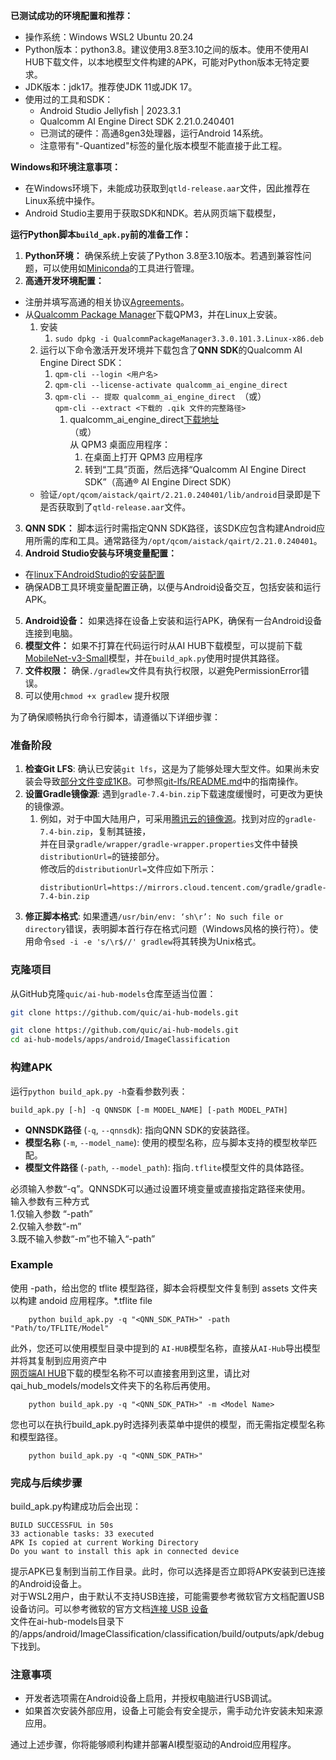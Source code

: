 **已测试成功的环境配置和推荐：**

- 操作系统：Windows WSL2 Ubuntu 20.24
- Python版本：python3.8。建议使用3.8至3.10之间的版本。使用不使用AI HUB下载文件，以本地模型文件构建的APK，可能对Python版本无特定要求。
- JDK版本：jdk17。推荐使JDK 11或JDK 17。
- 使用过的工具和SDK： 
   - Android Studio Jellyfish | 2023.3.1
   - Qualcomm AI Engine Direct SDK 2.21.0.240401
   - 已测试的硬件：高通8gen3处理器，运行Android 14系统。
   - 注意带有"-Quantized"标签的量化版本模型不能直接于此工程。

**Windows和环境注意事项：**

- 在Windows环境下，未能成功获取到`qtld-release.aar`文件，因此推荐在Linux系统中操作。
- Android Studio主要用于获取SDK和NDK。若从网页端下载模型，

**运行Python脚本`build_apk.py`前的准备工作：**

1.  **Python环境：** 确保系统上安装了Python 3.8至3.10版本。若遇到兼容性问题，可以使用如[Miniconda](https://docs.anaconda.com/free/miniconda/)的工具进行管理。 
2.  **高通开发环境配置：** 
   - 注册并填写高通的相关协议[Agreements](https://www.qualcomm.com/agreements)。
   - 从[Qualcomm Package Manager](https://qpm.qualcomm.com/#/main/tools/details/QPM3)下载QPM3，并在Linux上安装。
      1. 安装   
         1. `sudo dpkg -i QualcommPackageManager3.3.0.101.3.Linux-x86.deb`
      2. 运行以下命令激活开发环境并下载包含了**QNN SDK**的Qualcomm AI Engine Direct SDK：
         1. `qpm-cli --login <用户名>`
         2. `qpm-cli --license-activate qualcomm_ai_engine_direct`
         3. `qpm-cli -- 提取 qualcomm_ai_engine_direct `（或）<br />`qpm-cli --extract <下载的 .qik 文件的完整路径>`
            1. qualcomm_ai_engine_direct[下载地址](https://qpm.qualcomm.com/#/main/tools/details/qualcomm_ai_engine_direct)<br />（或）<br />从 QPM3 桌面应用程序：
               1. 在桌面上打开 QPM3 应用程序
               2. 转到“工具”页面，然后选择“Qualcomm AI Engine Direct SDK”（高通® AI Engine Direct SDK）
      - 验证`/opt/qcom/aistack/qairt/2.21.0.240401/lib/android`目录即是下是否获取到了`qtld-release.aar`文件。
3.  **QNN SDK：** 脚本运行时需指定QNN SDK路径，该SDK应包含构建Android应用所需的库和工具。通常路径为`/opt/qcom/aistack/qairt/2.21.0.240401`。 
4.  **Android Studio安装与环境变量配置：** 
   - 在[linux下AndroidStudio的安装配置](https://github.com/fangxingSR/ai-hub-models_-help/blob/main/Chinese/linux%E4%B8%8BAndroidStudio%E7%9A%84%E5%AE%89%E8%A3%85%E9%85%8D%E7%BD%AE.md)
   - 确保ADB工具环境变量配置正确，以便与Android设备交互，包括安装和运行APK。
5.  **Android设备：** 如果选择在设备上安装和运行APK，确保有一台Android设备连接到电脑。 
6.  **模型文件：** 如果不打算在代码运行时从AI HUB下载模型，可以提前下载[MobileNet-v3-Small](https://aihub.qualcomm.com/mobile/models/mobilenet_v3_small)模型，并在`build_apk.py`使用时提供其路径。 
7.  **文件权限：** 确保`./gradlew`文件具有执行权限，以避免PermissionError错误。 
   1. 可以使用`chmod +x gradlew` 提升权限

为了确保顺畅执行命令行脚本，请遵循以下详细步骤：

### 准备阶段
1. **检查Git LFS**: 确认已安装`git lfs`，这是为了能够处理大型文件。如果尚未安装会导致[部分文件变成1KB](https://github.com/fangxingSR/ai-hub-models_-help/blob/main/Chinese/gradle-wrapper.jar1KB%E7%9A%84%E9%97%AE%E9%A2%98.md)。可参照[git-lfs/README.md](https://github.com/git-lfs/git-lfs/blob/main/README.md)中的指南操作。
2. **设置Gradle镜像源**: 遇到`gradle-7.4-bin.zip`下载速度缓慢时，可更改为更快的镜像源。
   1. 例如，对于中国大陆用户，可采用[腾讯云的镜像源](https://mirrors.cloud.tencent.com/gradle/)。找到对应的`gradle-7.4-bin.zip`，复制其链接，<br />
   并在目录`gradle/wrapper/gradle-wrapper.properties`文件中替换`distributionUrl=`的链接部分。   
       修改后的`distributionUrl=`文件应如下所示：
         ```  
         distributionUrl=https://mirrors.cloud.tencent.com/gradle/gradle-7.4-bin.zip
         ```
3. **修正脚本格式**: 如果遭遇`/usr/bin/env: ‘sh\r’: No such file or directory`错误，表明脚本首行存在格式问题（Windows风格的换行符）。使用命令`sed -i -e 's/\r$//' gradlew`将其转换为Unix格式。

### 克隆项目
从GitHub克隆`quic/ai-hub-models`仓库至适当位置：
```bash
git clone https://github.com/quic/ai-hub-models.git
```
```bash
git clone https://github.com/quic/ai-hub-models.git
cd ai-hub-models/apps/android/ImageClassification
```

### 构建APK

运行`python build_apk.py -h`查看参数列表：

```
build_apk.py [-h] -q QNNSDK [-m MODEL_NAME] [-path MODEL_PATH]
```
   - **QNNSDK路径** (`-q`, `--qnnsdk`): 指向QNN SDK的安装路径。
   - **模型名称** (`-m`, `--model_name`): 使用的模型名称，应与脚本支持的模型枚举匹配。
   - **模型文件路径** (`-path`, `--model_path`): 指向`.tflite`模型文件的具体路径。

必须输入参数“-q”。QNNSDK可以通过设置环境变量或直接指定路径来使用。<br />
输入参数有三种方式<br />
      1.仅输入参数 “-path”<br />
      2.仅输入参数“-m” <br />
      3.既不输入参数“-m”也不输入“-path”<br />


### Example

使用 -path，给出您的 tflite 模型路径，脚本会将模型文件复制到 assets 文件夹以构建 andoid 应用程序。*.tflite file
```
    python build_apk.py -q "<QNN_SDK_PATH>" -path "Path/to/TFLITE/Model"
```


此外，您还可以使用模型目录中提到的 `AI-HUB`模型名称，直接从`AI-Hub`导出模型并将其复制到应用资产中
<br /> [网页端AI HUB](https://aihub.qualcomm.com/mobile/models/sam)下载的模型名称不可以直接套用到这里，请比对qai_hub_models/models文件夹下的名称后再使用。
```
    python build_apk.py -q "<QNN_SDK_PATH>" -m <Model Name>
```

您也可以在执行build_apk.py时选择列表菜单中提供的模型，而无需指定模型名称和模型路径。

```
    python build_apk.py -q "<QNN_SDK_PATH>" 
```


### 完成与后续步骤

build_apk.py构建成功后会出现：
```
BUILD SUCCESSFUL in 50s
33 actionable tasks: 33 executed
APK Is copied at current Working Directory
Do you want to install this apk in connected device
```

提示APK已复制到当前工作目录。此时，你可以选择是否立即将APK安装到已连接的Android设备上。<br />
对于WSL2用户，由于默认不支持USB连接，可能需要参考微软官方文档配置USB设备访问。可以参考微软的官方文档[连接 USB 设备](https://learn.microsoft.com/zh-cn/windows/wsl/connect-usb)<br />
文件在ai-hub-models目录下的/apps/android/ImageClassification/classification/build/outputs/apk/debug下找到。

### 注意事项
- 开发者选项需在Android设备上启用，并授权电脑进行USB调试。
- 如果首次安装外部应用，设备上可能会有安全提示，需手动允许安装未知来源应用。

通过上述步骤，你将能够顺利构建并部署AI模型驱动的Android应用程序。
